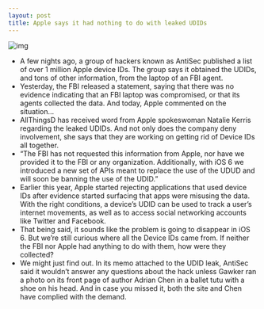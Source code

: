 ```yaml
---
layout: post
title: Apple says it had nothing to do with leaked UDIDs
---
```

![img](http://media.idownloadblog.com/wp-content/uploads/2012/09/apple-store-logo-shadow-man.jpg)
* A few nights ago, a group of hackers known as AntiSec published a list of over 1 million Apple device IDs. The group says it obtained the UDIDs, and tons of other information, from the laptop of an FBI agent.
* Yesterday, the FBI released a statement, saying that there was no evidence indicating that an FBI laptop was compromised, or that its agents collected the data. And today, Apple commented on the situation…
* AllThingsD has received word from Apple spokeswoman Natalie Kerris regarding the leaked UDIDs. And not only does the company deny involvement, she says that they are working on getting rid of Device IDs all together.
* “The FBI has not requested this information from Apple, nor have we provided it to the FBI or any organization. Additionally, with iOS 6 we introduced a new set of APIs meant to replace the use of the UDUD and will soon be banning the use of the UDID.”
* Earlier this year, Apple started rejecting applications that used device IDs after evidence started surfacing that apps were misusing the data. With the right conditions, a device’s UDID can be used to track a user’s internet movements, as well as to access social networking accounts like Twitter and Facebook.
* That being said, it sounds like the problem is going to disappear in iOS 6. But we’re still curious where all the Device IDs came from. If neither the FBI nor Apple had anything to do with them, how were they collected?
* We might just find out. In its memo attached to the UDID leak, AntiSec said it wouldn’t answer any questions about the hack unless Gawker ran a photo on its front page of author Adrian Chen in a ballet tutu with a shoe on his head. And in case you missed it, both the site and Chen have complied with the demand.

